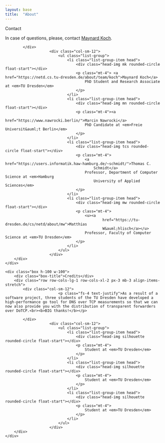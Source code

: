 ```yaml
---
layout: base
title:  "About"
---
```

<main id="about" class="row row-cols-sm-1 px-3 mb-3 mt-5">
    <div class="box h-100 w-100">
        <div class="box-title">Contact</div>
        <div class="row row-cols-lg-1 row-cols-xl-2 px-3 mb-3 align-items-stretch">
            <div class="col-sm-12">
                            <p class="fs-4 text-justify">In case of questions, please, contact <a
                                    href="https://netd.cs.tu-dresden.de/about/team/koch">Maynard Koch</a>.</p>

            </div>
                        <div class="col-sm-12">
                            <ul class="list-group">
                                <li class="list-group-item head">
                                    <div class="head-img mk rounded-circle float-start"></div>
                                    <p class="mt-4"> <a href="https://netd.cs.tu-dresden.de/about/team/koch">Maynard Koch</a>
                                        PhD Student and Research Associate at <em>TU Dresden</em>
                                    </p>
                                </li>
                                <li class="list-group-item head">
                                    <div class="head-img mn rounded-circle float-start"></div>
                                    <p class="mt-4"><a
                                            href="https://www.nawrocki.berlin/">Marcin Nawrocki</a>
                                        PhD Candidate at <em>Freie Universit&auml;t Berlin</em>
                                    </p>
                                </li>
                                <li class="list-group-item head">
                                    <div class="head-img tcs rounded-circle float-start"></div>
                                    <p class="mt-4">
                                        <a href="https://users.informatik.haw-hamburg.de/~schmidt/">Thomas C.
                                            Schmidt</a>
                                        Professor, Department of Computer Science at <em>Hamburg
                                            University of Applied Sciences</em>
                                    </p>
                                </li>
                                <li class="list-group-item head">
                                    <div class="head-img mw rounded-circle float-start"></div>
                                    <p class="mt-4">
                                        <u><a
                                                href="https://tu-dresden.de/cs/netd/about/mw">Matthias
                                                W&auml;hlisch</a></u>
                                        Professor, Faculty of Computer Science at <em>TU Dresden</em>
                                    </p>
                                </li>
                            </ul>
                        </div>
        </div>
    </div>

    <div class="box h-100 w-100">
        <div class="box-title">Credits</div>
        <div class="row row-cols-lg-1 row-cols-xl-2 px-3 mb-3 align-items-stretch">
            <div class="col-sm-12">
                            <p class="fs-4 text-justify">As a result of a software project, three students of the TU Dresden have developed a high-performance go tool for DNS over TCP measurements so that we can now also provide you with the distribution of transparent forwarders over DoTCP.<br><b>BIG thanks!</b></p>

            </div>
                        <div class="col-sm-12">
                            <ul class="list-group">
                                <li class="list-group-item head">
                                    <div class="head-img silhouette rounded-circle float-start"></div>
                                    <p class="mt-4"> 
                                        Student at <em>TU Dresden</em>
                                    </p>
                                </li>
                                <li class="list-group-item head">
                                    <div class="head-img silhouette rounded-circle float-start"></div>
                                    <p class="mt-4"> 
                                        Student at <em>TU Dresden</em>
                                    </p>
                                </li>
                                <li class="list-group-item head">
                                    <div class="head-img silhouette rounded-circle float-start"></div>
                                    <p class="mt-4"> 
                                        Student at <em>TU Dresden</em>
                                    </p>
                                </li>
                            </ul>
                        </div>
        </div>
    </div>
</main>
